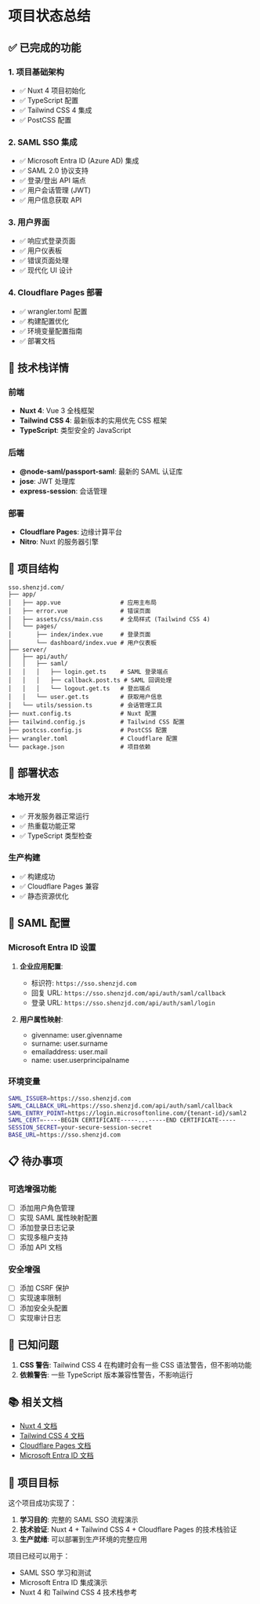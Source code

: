 # 项目状态总结

## ✅ 已完成的功能

### 1. 项目基础架构
- ✅ Nuxt 4 项目初始化
- ✅ TypeScript 配置
- ✅ Tailwind CSS 4 集成
- ✅ PostCSS 配置

### 2. SAML SSO 集成
- ✅ Microsoft Entra ID (Azure AD) 集成
- ✅ SAML 2.0 协议支持
- ✅ 登录/登出 API 端点
- ✅ 用户会话管理 (JWT)
- ✅ 用户信息获取 API

### 3. 用户界面
- ✅ 响应式登录页面
- ✅ 用户仪表板
- ✅ 错误页面处理
- ✅ 现代化 UI 设计

### 4. Cloudflare Pages 部署
- ✅ wrangler.toml 配置
- ✅ 构建配置优化
- ✅ 环境变量配置指南
- ✅ 部署文档

## 🔧 技术栈详情

### 前端
- **Nuxt 4**: Vue 3 全栈框架
- **Tailwind CSS 4**: 最新版本的实用优先 CSS 框架
- **TypeScript**: 类型安全的 JavaScript

### 后端
- **@node-saml/passport-saml**: 最新的 SAML 认证库
- **jose**: JWT 处理库
- **express-session**: 会话管理

### 部署
- **Cloudflare Pages**: 边缘计算平台
- **Nitro**: Nuxt 的服务器引擎

## 📁 项目结构

```
sso.shenzjd.com/
├── app/
│   ├── app.vue                 # 应用主布局
│   ├── error.vue               # 错误页面
│   ├── assets/css/main.css     # 全局样式 (Tailwind CSS 4)
│   └── pages/
│       ├── index/index.vue     # 登录页面
│       └── dashboard/index.vue # 用户仪表板
├── server/
│   ├── api/auth/
│   │   ├── saml/
│   │   │   ├── login.get.ts    # SAML 登录端点
│   │   │   ├── callback.post.ts # SAML 回调处理
│   │   │   └── logout.get.ts   # 登出端点
│   │   └── user.get.ts         # 获取用户信息
│   └── utils/session.ts        # 会话管理工具
├── nuxt.config.ts              # Nuxt 配置
├── tailwind.config.js          # Tailwind CSS 配置
├── postcss.config.js           # PostCSS 配置
├── wrangler.toml               # Cloudflare 配置
└── package.json                # 项目依赖
```

## 🚀 部署状态

### 本地开发
- ✅ 开发服务器正常运行
- ✅ 热重载功能正常
- ✅ TypeScript 类型检查

### 生产构建
- ✅ 构建成功
- ✅ Cloudflare Pages 兼容
- ✅ 静态资源优化

## 🔐 SAML 配置

### Microsoft Entra ID 设置
1. **企业应用配置**:
   - 标识符: `https://sso.shenzjd.com`
   - 回复 URL: `https://sso.shenzjd.com/api/auth/saml/callback`
   - 登录 URL: `https://sso.shenzjd.com/api/auth/saml/login`

2. **用户属性映射**:
   - givenname: user.givenname
   - surname: user.surname
   - emailaddress: user.mail
   - name: user.userprincipalname

### 环境变量
```bash
SAML_ISSUER=https://sso.shenzjd.com
SAML_CALLBACK_URL=https://sso.shenzjd.com/api/auth/saml/callback
SAML_ENTRY_POINT=https://login.microsoftonline.com/{tenant-id}/saml2
SAML_CERT=-----BEGIN CERTIFICATE-----...-----END CERTIFICATE-----
SESSION_SECRET=your-secure-session-secret
BASE_URL=https://sso.shenzjd.com
```

## 📋 待办事项

### 可选增强功能
- [ ] 添加用户角色管理
- [ ] 实现 SAML 属性映射配置
- [ ] 添加登录日志记录
- [ ] 实现多租户支持
- [ ] 添加 API 文档

### 安全增强
- [ ] 添加 CSRF 保护
- [ ] 实现速率限制
- [ ] 添加安全头配置
- [ ] 实现审计日志

## 🐛 已知问题

1. **CSS 警告**: Tailwind CSS 4 在构建时会有一些 CSS 语法警告，但不影响功能
2. **依赖警告**: 一些 TypeScript 版本兼容性警告，不影响运行

## 📚 相关文档

- [Nuxt 4 文档](https://nuxt.com/docs)
- [Tailwind CSS 4 文档](https://tailwindcss.com/docs)
- [Cloudflare Pages 文档](https://developers.cloudflare.com/pages/)
- [Microsoft Entra ID 文档](https://docs.microsoft.com/azure/active-directory/)

## 🎯 项目目标

这个项目成功实现了：
1. **学习目的**: 完整的 SAML SSO 流程演示
2. **技术验证**: Nuxt 4 + Tailwind CSS 4 + Cloudflare Pages 的技术栈验证
3. **生产就绪**: 可以部署到生产环境的完整应用

项目已经可以用于：
- SAML SSO 学习和测试
- Microsoft Entra ID 集成演示
- Nuxt 4 和 Tailwind CSS 4 技术栈参考 